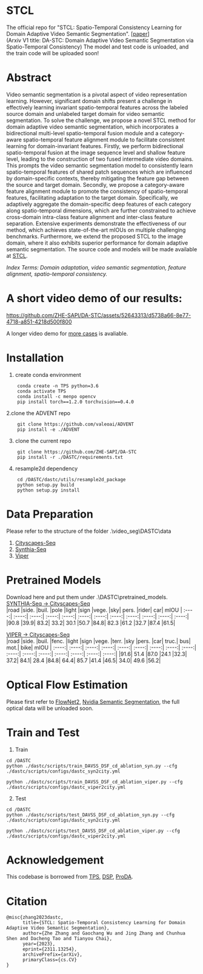 # STCL
The official repo for "STCL: Spatio-Temporal Consistency Learning for Domain Adaptive Video Semantic Segmentation". [[paper](https://arxiv.org/abs/2311.13254)]        
(Arxiv V1 title: DA-STC: Domain Adaptive Video Semantic Segmentation via Spatio-Temporal Consistency)
The model and test code is unloaded, and the train code will be uploaded soon! 


# Abstract
Video semantic segmentation is a pivotal aspect of video representation learning. However, significant domain shifts present a challenge in effectively learning invariant spatio-temporal features across the labeled source domain and unlabeled target domain for video semantic segmentation. To solve the challenge, we propose a novel STCL method for domain adaptive video semantic segmentation, which incorporates a bidirectional multi-level spatio-temporal fusion module and a category-aware spatio-temporal feature alignment module to facilitate consistent learning for domain-invariant features. Firstly, we perform bidirectional spatio-temporal fusion at the image sequence level and shallow feature level, leading to the construction of two fused intermediate video domains. This prompts the video semantic segmentation model to consistently learn spatio-temporal features of shared patch sequences which are influenced by domain-specific contexts, thereby mitigating the feature gap between the source and target domain. Secondly, we propose a category-aware feature alignment module to promote the consistency of spatio-temporal features, facilitating adaptation to the target domain. Specifically, we adaptively aggregate the domain-specific deep features of each category along spatio-temporal dimensions, which are further constrained to achieve cross-domain intra-class feature alignment and inter-class feature separation. Extensive experiments demonstrate the effectiveness of our method, which achieves state-of-the-art mIOUs on multiple challenging benchmarks. Furthermore, we extend the proposed STCL to the image domain, where it also exhibits superior performance for domain adaptive semantic segmentation. The source code and models will be made available at [STCL](https://github.com/ZHE-SAPI/STCL).

*Index Terms: Domain adaptation, video semantic segmentation, feature alignment, spatio-temporal consistency.*
  

# A short video demo of our results:
https://github.com/ZHE-SAPI/DA-STC/assets/52643313/d5738a66-8e77-4718-a851-4218d500f800

A longer video demo for [more cases](https://drive.google.com/file/d/1Rm_nqzE37HJQ4XUkzJ_VaK-umqj-xq1D/view?usp=drive_link) is avaliable.
# Installation
1. create conda environment  
```
    conda create -n TPS python=3.6  
    conda activate TPS  
    conda install -c menpo opencv  
    pip install torch==1.2.0 torchvision==0.4.0
```

2.clone the ADVENT repo  
``` 
    git clone https://github.com/valeoai/ADVENT  
    pip install -e ./ADVENT
```

3. clone the current repo   
``` 
    git clone https://github.com/ZHE-SAPI/DA-STC    
    pip install -r ./DASTC/requirements.txt
```

4. resample2d dependency  
``` 
    cd /DASTC/dastc/utils/resample2d_package  
    python setup.py build  
    python setup.py install
``` 

# Data Preparation  
Please refer to the structure of the folder .\video_seg\DASTC\data  
1. [Cityscapes-Seq](https://www.cityscapes-dataset.com/)  
2. [Synthia-Seq](https://synthia-dataset.net/)    
3. [Viper](https://www.playing-for-benchmarks.org/)  

# Pretrained Models  
Download here and put them under  .\DASTC\pretrained_models.  
[SYNTHIA-Seq → Cityscapes-Seq](https://drive.google.com/file/d/1ltMy4ekKczo6saDavQtaZraDwJtWCX9F/view?usp=drive_link)   
|road |side. |buil. |pole |light |sign |vege. |sky| pers. |rider| car| mIOU
| :----:| :----:| :----:| :----:| :----:| :----:| :----:| :----:| :----:| :----:| :----:| :----:|
 |90.8 |39.9| 83.2| 33.2| 30.1 |50.7 |84.8| 82.3 |61.2 |32.7 |87.4 |61.5|
 
[VIPER → Cityscapes-Seq](https://drive.google.com/file/d/1ltMy4ekKczo6saDavQtaZraDwJtWCX9F/view?usp=drive_link)     
|road |side. |buil. |fenc. |light |sign |vege. |terr. |sky |pers. |car| truc.| bus| mot.| bike| mIOU
| :----:| :----:| :----:| :----:| :----:| :----:| :----:| :----:| :----:| :----:| :----:| :----:| :----:| :----:| :----:| :----:|
|91.6| 51.4 |87.0 |24.1 |32.3| 37.2| 84.1| 28.4 |84.8| 64.4| 85.7 |41.4 |46.5| 34.0| 49.6 |56.2|

# Optical Flow Estimation  
Please first refer to [FlowNet2](https://github.com/NVIDIA/flownet2-pytorch), [Nvidia Semantic Segmentation](https://github.com/NVIDIA/semantic-segmentation), the full optical data will be unloaded soon.  


# Train and Test  
1. Train  
```   
cd /DASTC  
python ./dastc/scripts/train_DAVSS_DSF_cd_ablation_syn.py --cfg ./dastc/scripts/configs/dastc_syn2city.yml

python ./dastc/scripts/train_DAVSS_DSF_cd_ablation_viper.py --cfg ./dastc/scripts/configs/dastc_viper2city.yml    
``` 

2. Test
``` 
cd /DASTC  
python ./dastc/scripts/test_DAVSS_DSF_cd_ablation_syn.py --cfg ./dastc/scripts/configs/dastc_syn2city.yml

python ./dastc/scripts/test_DAVSS_DSF_cd_ablation_viper.py --cfg ./dastc/scripts/configs/dastc_viper2city.yml
``` 
 
# Acknowledgement  
This codebase is borrowed from [TPS](https://github.com/xing0047/tps), [DSP](https://github.com/GaoLii/DSP), [ProDA](https://github.com/microsoft/ProDA/tree/main).  


# Citation
```
@misc{zhang2023dastc,
      title={STCL: Spatio-Temporal Consistency Learning for Domain Adaptive Video Semantic Segmentation}, 
      author={Zhe Zhang and Gaochang Wu and Jing Zhang and Chunhua Shen and Dacheng Tao and Tianyou Chai},
      year={2023},
      eprint={2311.13254},
      archivePrefix={arXiv},
      primaryClass={cs.CV}
}
```

